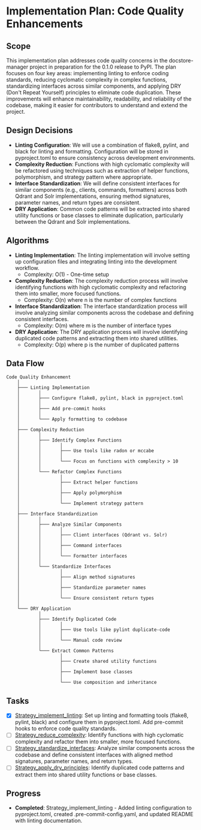 # Implementation Plan: Code Quality Enhancements

## Scope
This implementation plan addresses code quality concerns in the docstore-manager project in preparation for the 0.1.0 release to PyPI. The plan focuses on four key areas: implementing linting to enforce coding standards, reducing cyclomatic complexity in complex functions, standardizing interfaces across similar components, and applying DRY (Don't Repeat Yourself) principles to eliminate code duplication. These improvements will enhance maintainability, readability, and reliability of the codebase, making it easier for contributors to understand and extend the project.

## Design Decisions
- **Linting Configuration**: We will use a combination of flake8, pylint, and black for linting and formatting. Configuration will be stored in pyproject.toml to ensure consistency across development environments.
- **Complexity Reduction**: Functions with high cyclomatic complexity will be refactored using techniques such as extraction of helper functions, polymorphism, and strategy pattern where appropriate.
- **Interface Standardization**: We will define consistent interfaces for similar components (e.g., clients, commands, formatters) across both Qdrant and Solr implementations, ensuring method signatures, parameter names, and return types are consistent.
- **DRY Application**: Common code patterns will be extracted into shared utility functions or base classes to eliminate duplication, particularly between the Qdrant and Solr implementations.

## Algorithms
- **Linting Implementation**: The linting implementation will involve setting up configuration files and integrating linting into the development workflow.
  - Complexity: O(1) - One-time setup
- **Complexity Reduction**: The complexity reduction process will involve identifying functions with high cyclomatic complexity and refactoring them into smaller, more focused functions.
  - Complexity: O(n) where n is the number of complex functions
- **Interface Standardization**: The interface standardization process will involve analyzing similar components across the codebase and defining consistent interfaces.
  - Complexity: O(m) where m is the number of interface types
- **DRY Application**: The DRY application process will involve identifying duplicated code patterns and extracting them into shared utilities.
  - Complexity: O(p) where p is the number of duplicated patterns

## Data Flow
```
Code Quality Enhancement
    │
    ├─── Linting Implementation
    │       │
    │       ├─── Configure flake8, pylint, black in pyproject.toml
    │       │
    │       ├─── Add pre-commit hooks
    │       │
    │       └─── Apply formatting to codebase
    │
    ├─── Complexity Reduction
    │       │
    │       ├─── Identify Complex Functions
    │       │       │
    │       │       ├─── Use tools like radon or mccabe
    │       │       │
    │       │       └─── Focus on functions with complexity > 10
    │       │
    │       └─── Refactor Complex Functions
    │               │
    │               ├─── Extract helper functions
    │               │
    │               ├─── Apply polymorphism
    │               │
    │               └─── Implement strategy pattern
    │
    ├─── Interface Standardization
    │       │
    │       ├─── Analyze Similar Components
    │       │       │
    │       │       ├─── Client interfaces (Qdrant vs. Solr)
    │       │       │
    │       │       ├─── Command interfaces
    │       │       │
    │       │       └─── Formatter interfaces
    │       │
    │       └─── Standardize Interfaces
    │               │
    │               ├─── Align method signatures
    │               │
    │               ├─── Standardize parameter names
    │               │
    │               └─── Ensure consistent return types
    │
    └─── DRY Application
            │
            ├─── Identify Duplicated Code
            │       │
            │       ├─── Use tools like pylint duplicate-code
            │       │
            │       └─── Manual code review
            │
            └─── Extract Common Patterns
                    │
                    ├─── Create shared utility functions
                    │
                    ├─── Implement base classes
                    │
                    └─── Use composition and inheritance
```

## Tasks
- [x] [Strategy_implement_linting](../tasks/Strategy_implement_linting.md): Set up linting and formatting tools (flake8, pylint, black) and configure them in pyproject.toml. Add pre-commit hooks to enforce code quality standards.
- [ ] [Strategy_reduce_complexity](../tasks/Strategy_reduce_complexity.md): Identify functions with high cyclomatic complexity and refactor them into smaller, more focused functions.
- [ ] [Strategy_standardize_interfaces](../tasks/Strategy_standardize_interfaces.md): Analyze similar components across the codebase and define consistent interfaces with aligned method signatures, parameter names, and return types.
- [ ] [Strategy_apply_dry_principles](../tasks/Strategy_apply_dry_principles.md): Identify duplicated code patterns and extract them into shared utility functions or base classes.

## Progress
- **Completed**: Strategy_implement_linting - Added linting configuration to pyproject.toml, created .pre-commit-config.yaml, and updated README with linting documentation.

